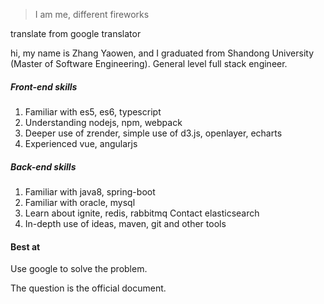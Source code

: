 > I am me, different fireworks

translate from google translator

hi, my name is Zhang Yaowen, and I graduated from Shandong University (Master of Software Engineering). General level full stack engineer.
 
 ##### Front-end skills
 1. Familiar with es5, es6, typescript
 1. Understanding nodejs, npm, webpack
 1. Deeper use of zrender, simple use of d3.js, openlayer, echarts
 1. Experienced vue, angularjs
 
 ##### Back-end skills
 1. Familiar with java8, spring-boot
 1. Familiar with oracle, mysql
 1. Learn about ignite, redis, rabbitmq
 Contact elasticsearch
 1. In-depth use of ideas, maven, git and other tools
 
 #### Best at
 
 Use google to solve the problem.
 
 The question is the official document.
